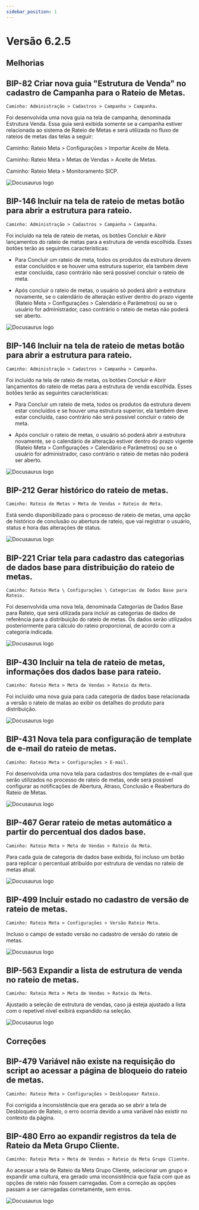 ```yaml
---
sidebar_position: 1
---
```

# Versão 6.2.5

## Melhorias

## **BIP-82 Criar nova guia "Estrutura de Venda" no cadastro de Campanha para o Rateio de Metas.**
`Caminho: Administração > Cadastros > Campanha > Campanha.`

Foi desenvolvida uma nova guia na tela de campanha, denominada Estrutura Venda. Essa guia será exibida somente se a campanha estiver relacionada ao sistema de Rateio de Metas e será utilizada no fluxo de rateios de metas das telas a seguir:

Caminho: Rateio Meta > Configurações > Importar Aceite de Meta.

Caminho: Rateio Meta > Metas de Vendas > Aceite de Metas.

Caminho: Rateio Meta > Monitoramento SICP.

![Docusaurus logo](/img/bip-82.png)

## **BIP-146 Incluir na tela de rateio de metas botão para abrir a estrutura para rateio.**
`Caminho: Administração > Cadastros > Campanha > Campanha.`

Foi incluído na tela de rateio de metas, os botões Concluir e Abrir lançamentos do rateio de metas para a estrutura de venda escolhida. Esses botões terão as seguintes características:

- Para Concluir um rateio de meta, todos os produtos da estrutura devem estar concluídos e se houver uma estrutura superior, ela também deve estar concluída, caso contrário não será possível concluir o rateio de meta.

- Após concluir o rateio de metas, o usuário só poderá abrir a estrutura novamente, se o calendário de alteração estiver dentro do prazo vigente (Rateio Meta > Configurações > Calendário e Parâmetros) ou se o usuário for administrador, caso contrário o rateio de metas não poderá ser aberto.

![Docusaurus logo](/img/bip-146.png)

## **BIP-146 Incluir na tela de rateio de metas botão para abrir a estrutura para rateio.**
`Caminho: Administração > Cadastros > Campanha > Campanha.`

Foi incluído na tela de rateio de metas, os botões Concluir e Abrir lançamentos do rateio de metas para a estrutura de venda escolhida. Esses botões terão as seguintes características:

- Para Concluir um rateio de meta, todos os produtos da estrutura devem estar concluídos e se houver uma estrutura superior, ela também deve estar concluída, caso contrário não será possível concluir o rateio de meta.

- Após concluir o rateio de metas, o usuário só poderá abrir a estrutura novamente, se o calendário de alteração estiver dentro do prazo vigente (Rateio Meta > Configurações > Calendário e Parâmetros) ou se o usuário for administrador, caso contrário o rateio de metas não poderá ser aberto.

![Docusaurus logo](/img/bip-146.png)

## **BIP-212 Gerar histórico do rateio de metas.**
`Caminho: Rateio de Metas > Meta de Vendas > Rateio de Meta.`

Está sendo disponibilizado para o processo de rateio de metas, uma opção de histórico de conclusão ou abertura de rateio, que vai registrar o usuário, status e hora das alterações de status.

![Docusaurus logo](/img/bip-212.png)

## **BIP-221 Criar tela para cadastro das categorias de dados base para distribuição do rateio de metas.**
`Caminho: Rateio Meta \ Configurações \ Categorias de Dados Base para Rateio.`

Foi desenvolvida uma nova tela, denominada Categorias de Dados Base para Rateio, que será utilizada para incluir as categorias de dados de referência para a distribuição do rateio de metas. Os dados serão utilizados posteriormente para cálculo do rateio proporcional, de acordo com a categoria indicada.

![Docusaurus logo](/img/bip-221.png)

## **BIP-430 Incluir na tela de rateio de metas, informações dos dados base para rateio.**
`Caminho: Rateio Meta > Meta de Vendas > Rateio da Meta.`

Foi incluído uma nova guia para cada categoria de dados base relacionada a versão o rateio de matas ao exibir os detalhes do produto para distribuição.

![Docusaurus logo](/img/bip-430.png)

## **BIP-431 Nova tela para configuração de template de e-mail do rateio de metas.**
`Caminho: Rateio Meta > Configurações > E-mail.`

Foi desenvolvida uma nova tela para cadastros dos templates de e-mail que serão utilizados no processo de rateio de metas, onde será possível configurar as notificações de Abertura, Atraso, Conclusão e Reabertura do Rateio de Metas.

![Docusaurus logo](/img/bip-431.png)

## **BIP-467 Gerar rateio de metas automático a partir do percentual dos dados base.**
`Caminho: Rateio Meta > Meta de Vendas > Rateio da Meta.`

Para cada guia de categoria de dados base exibida, foi incluso um botão para replicar o percentual atribuído por estrutura de vendas no rateio de metas atual.

![Docusaurus logo](/img/bip-467.png)

## **BIP-499 Incluir estado no cadastro de versão de rateio de metas.**
`Caminho: Rateio Meta > Configurações > Versão Rateio Meta.`

Incluso o campo de estado versão no cadastro de versão do rateio de metas.

![Docusaurus logo](/img/bip-499.png)

## **BIP-563 Expandir a lista de estrutura de venda no rateio de metas.**
`Caminho: Rateio Meta > Meta de Vendas > Rateio da Meta.`

Ajustado a seleção de estrutura de vendas, caso já esteja ajustado a lista com o repetível nível exibirá expandido na seleção.

![Docusaurus logo](/img/bip-563.png)

## Correções
## **BIP-479 Variável não existe na requisição do script ao acessar a página de bloqueio do rateio de metas.**
`Caminho: Rateio Meta > Configurações > Desbloquear Rateio.`

Foi corrigida a inconsistência que era gerada ao se abrir a tela de Desbloqueio de Rateio, o erro ocorria devido a uma variável não existir no contexto da página.

## **BIP-480  Erro ao expandir registros da tela de Rateio da Meta Grupo Cliente.**
`Caminho: Rateio Meta > Meta de Vendas > Rateio da Meta Grupo Cliente.`

Ao acessar a tela de Rateio da Meta Grupo Cliente, selecionar um grupo e expandir uma cultura, era gerado uma inconsistência que fazia com que as opções de rateio não fossem carregadas. Com a correção as opções passam a ser carregadas corretamente, sem erros.

![Docusaurus logo](/img/bip-480.png)